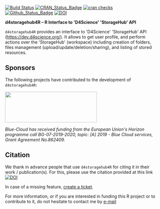 [![Build Status](https://github.com/eblondel/d4storagehub4R/actions/workflows/r-cmd-check.yml/badge.svg?branch=master)](https://github.com/eblondel/d4storagehub4R/actions/workflows/r-cmd-check.yml)
[![CRAN_Status_Badge](http://www.r-pkg.org/badges/version/d4storagehub4R)](https://cran.r-project.org/package=d4storagehub4R)
[![cran checks](https://cranchecks.info/badges/worst/d4storagehub4R)](https://cran.r-project.org/web/checks/check_results_d4storagehub4R.html)
[![Github_Status_Badge](https://img.shields.io/badge/Github-0.4-blue.svg)](https://github.com/eblondel/d4storagehub4R)
[![DOI](https://zenodo.org/badge/DOI/10.5281/zenodo.5496998.svg)](https://doi.org/10.5281/zenodo.5496998)

**d4storagehub4R – R Interface to 'D4Science' 'StorageHub' API**

`d4storagehub4R` provides an interface to 'D4Science' 'StorageHub' API (<https://dev.d4science.org/>). It allows to get user profile, and perform actions over the 'StorageHub' (workspace) including creation of folders, files management (upload/update/deletion/sharing), and listing of stored resources.

## Sponsors

The following projects have contributed to the development of ``d4storagehub4R``:

<a href="https://blue-cloud.org/"><img height=100 width=300 src="https://www.blue-cloud.org/sites/all/themes/arcadia/logo.png"/></a>

_Blue-Cloud has received funding from the European Union's Horizon programme call BG-07-2019-2020, topic: [A] 2019 - Blue Cloud services, Grant Agreement No.862409._

## Citation

We thank in advance people that use ``d4storagehub4R`` for citing it in their work / publication(s). For this, please use the citation provided at this link [![DOI](https://zenodo.org/badge/DOI/10.5281/zenodo.5496998.svg)](https://doi.org/10.5281/zenodo.5496998)

In case of a missing feature, [create a ticket](https://github.com/eblondel/d4storagehub4R/issues/new).

For more information, or if you are interested in funding this R project or to contribute to it, do not hesitate to contact me by [e-mail](mailto:emmanuel.blondel1@gmail.com)
